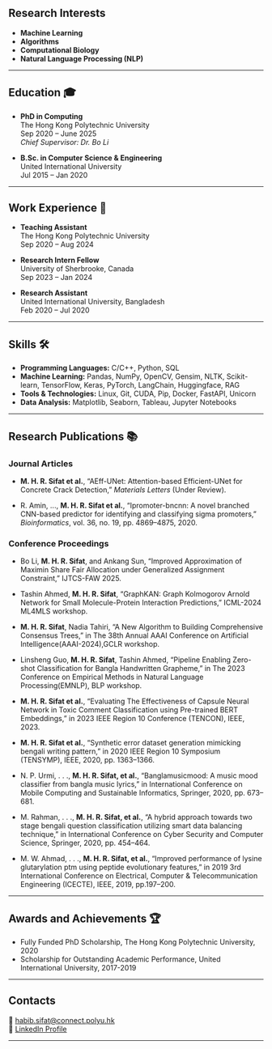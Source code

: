 ## Research Interests
- **Machine Learning**
- **Algorithms**
- **Computational Biology**
- **Natural Language Processing (NLP)**

---

## Education 🎓
- **PhD in Computing**  
  The Hong Kong Polytechnic University  
  Sep 2020 – June 2025  
  *Chief Supervisor: Dr. Bo Li*

- **B.Sc. in Computer Science & Engineering**  
  United International University  
  Jul 2015 – Jan 2020

---

## Work Experience 💼
- **Teaching Assistant**  
  The Hong Kong Polytechnic University  
  Sep 2020 – Aug 2024

- **Research Intern Fellow**  
  University of Sherbrooke, Canada  
  Sep 2023 – Jan 2024

- **Research Assistant**  
  United International University, Bangladesh  
  Feb 2020 – Jul 2020

---

## Skills 🛠️
- **Programming Languages:** C/C++, Python, SQL  
- **Machine Learning:** Pandas, NumPy, OpenCV, Gensim, NLTK, Scikit-learn, TensorFlow, Keras, PyTorch, LangChain, Huggingface, RAG  
- **Tools & Technologies:** Linux, Git, CUDA, Pip, Docker, FastAPI, Unicorn  
- **Data Analysis:** Matplotlib, Seaborn, Tableau, Jupyter Notebooks

---

## Research Publications 📚
### Journal Articles
- **M. H. R. Sifat et al.**, “AEff-UNet: Attention-based Efficient-UNet for Concrete Crack Detection,” *Materials Letters* (Under Review).
  
- R. Amin, ..., **M. H. R. Sifat et al.**, “Ipromoter-bncnn: A novel branched CNN-based predictor for identifying and classifying sigma promoters,” *Bioinformatics*, vol. 36, no. 19, pp. 4869–4875, 2020.

### Conference Proceedings
- Bo Li, **M. H. R. Sifat**, and Ankang Sun, “Improved Approximation of Maximin Share Fair Allocation under Generalized Assignment Constraint,” IJTCS-FAW 2025.
  
- Tashin Ahmed, **M. H. R. Sifat**, “GraphKAN: Graph Kolmogorov Arnold Network for Small Molecule-Protein Interaction Predictions,” ICML-2024 ML4MLS workshop.
  
- **M. H. R. Sifat**, Nadia Tahiri, “A New Algorithm to Building Comprehensive Consensus Trees,” in The 38th Annual AAAI Conference on Artificial Intelligence(AAAI-2024),GCLR workshop.

- Linsheng Guo, **M. H. R. Sifat**, Tashin Ahmed, “Pipeline Enabling Zero-shot Classification for Bangla Handwritten Grapheme,” in The 2023 Conference on Empirical Methods in Natural Language Processing(EMNLP), BLP workshop.

- **M. H. R. Sifat et al.**, “Evaluating The Effectiveness of Capsule Neural Network in Toxic Comment Classification using Pre-trained BERT Embeddings,” in 2023 IEEE Region 10 Conference (TENCON), IEEE, 2023.

- **M. H. R. Sifat et al.**, “Synthetic error dataset generation mimicking bengali writing pattern,” in 2020 IEEE Region 10 Symposium (TENSYMP), IEEE, 2020, pp. 1363–1366.
  
- N. P. Urmi, . . ., **M. H. R. Sifat, et al.**, “Banglamusicmood: A music mood classifier from bangla music lyrics,” in International Conference on Mobile Computing and Sustainable
Informatics, Springer, 2020, pp. 673–681.

- M. Rahman, . . ., **M. H. R. Sifat, et al.**, “A hybrid approach towards two stage bengali question classification utilizing smart data balancing technique,” in International Conference on Cyber Security and Computer Science, Springer, 2020, pp. 454–464.

- M. W. Ahmad, . . ., **M. H. R. Sifat, et al.**, “Improved performance of lysine glutarylation ptm using peptide evolutionary features,” in 2019 3rd International Conference on Electrical, Computer & Telecommunication Engineering (ICECTE), IEEE, 2019, pp.197–200.

---

## Awards and Achievements 🏆
- Fully Funded PhD Scholarship, The Hong Kong Polytechnic University, 2020  
- Scholarship for Outstanding Academic Performance, United International University, 2017-2019

---
## Contacts
📧 [habib.sifat@connect.polyu.hk](mailto:habib.sifat@connect.polyu.hk)  
🔗 [LinkedIn Profile](https://www.linkedin.com/in/habibsifat/)

---

<!-- ## Projects -->
 
